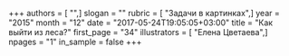 +++
authors = [ "",]
slogan = ""
rubric = [ "Задачи в картинках",]
year = "2015"
month = "12"
date = "2017-05-24T19:05:05+03:00"
title = "Как выйти из леса?"
first_page = "34"
illustrators = [ "Елена Цветаева",]
npages = "1"
in_sample = false
+++
